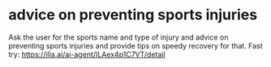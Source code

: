 # advice on preventing sports injuries
Ask the user for the sports name and type of injury and advice on preventing sports injuries and provide tips on speedy recovery for that.
Fast try: https://illa.ai/ai-agent/ILAex4p1C7VT/detail
